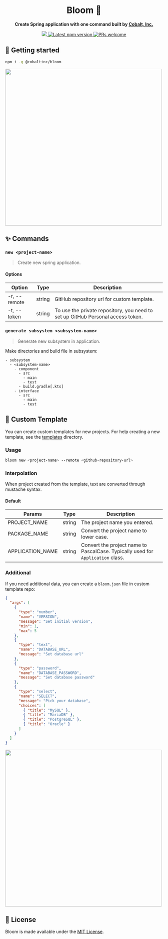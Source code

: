 <h1 align='center'>
  Bloom 🌼
</h1>

<p align="center"><strong>Create Spring application with one command built by <a href="https://cobalt.run">Cobalt, Inc.</a></strong></p>

<p align='center'>
  <a href="https://cobalt.run">
    <img src="https://badgen.net/badge/icon/Made%20by%20Cobalt?icon=https://caple-static.s3.ap-northeast-2.amazonaws.com/cobalt-badge.svg&label&color=5B69C3&labelColor=414C9A" />
  </a>
  <a href='https://www.npmjs.com/package/@cobaltinc/bloom'>
    <img src='https://img.shields.io/npm/v/@cobaltinc/bloom.svg' alt='Latest npm version'>
  </a>
  <a href="https://github.com/cobaltinc/bloom/blob/master/.github/CONTRIBUTING.md">
    <img src="https://img.shields.io/badge/PRs-welcome-brightgreen.svg" alt="PRs welcome" />
  </a>
</p>

## :rocket: Getting started

```bash
npm i -g @cobaltinc/bloom
```

<img src="https://user-images.githubusercontent.com/3623695/141818097-1890328d-56a0-4717-852a-546e9153ed11.gif" width="500px" />

## :sparkles: Commands

### `new <project-name>`
> Create new spring application.

#### Options
| Option | Type | Description |
| ------ | ---- | ----------- |
| -r, --remote | string | GitHub repository url for custom template. |
| -t, --token | string | To use the private repository, you need to set up GitHub Personal access token. |

### `generate subsystem <subsystem-name>`
> Generate new subsystem in application.

Make directories and build file in subsystem:
```
- subsystem
  - <subsystem-name>
    - component
      - src
        - main
        - test
      - build.gradle[.kts]
    - interface
      - src
        - main
        - test
```

## :bookmark: Custom Template

You can create custom templates for new projects. For help creating a new template, see the [templates]('./templates) directory.

### Usage

```bash
bloom new <project-name> --remote <github-repository-url>
```

### Interpolation

When project created from the template, text are converted through mustache syntax.

#### Default

| Params | Type | Description |
| ------ | ---- | ----------- |
| PROJECT_NAME | string | The project name you entered. |
| PACKAGE_NAME | string | Convert the project name to lower case. |
| APPLICATION_NAME | string | Convert the project name to PascalCase. Typically used for `Application` class. |

### Additional

If you need additional data, you can create a `bloom.json` file in custom template repo:
```json
{
  "args": [
    {
      "type": "number",
      "name": "VERSION",
      "message": "Set initial version",
      "min": 1,
      "max": 5
    },
    {
      "type": "text",
      "name": "DATABASE_URL",
      "message": "Set database url"
    },
    {
      "type": "password",
      "name": "DATABASE_PASSWORD",
      "message": "Set database password"
    },
    {
      "type": "select",
      "name": "SELECT",
      "message": "Pick your database",
      "choices": [
        { "title": "MySQL" },
        { "title": "MariaDB" },
        { "title": "PostgreSQL" },
        { "title": "Oracle" }
      ]
    }
  ]
}
```

<img src="https://user-images.githubusercontent.com/3623695/142178419-c3433610-a1f2-4d79-945d-12be3139778f.png" width="500px" />

## :page_facing_up: License

Bloom is made available under the [MIT License](./LICENSE).
